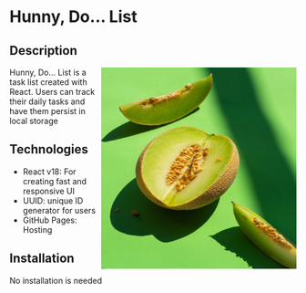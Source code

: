 # Hunny, Do... List

## Description

<img align="right" width=343 height=353 src="/src/assets/images/fruit-bkgd.jpg">
<p align="left">Hunny, Do... List is a task list created with React. Users can track their daily tasks and have them persist in local storage</p>

## Technologies

- React v18: For creating fast and responsive UI
- UUID: unique ID generator for users
- GitHub Pages: Hosting

## Installation

No installation is needed
